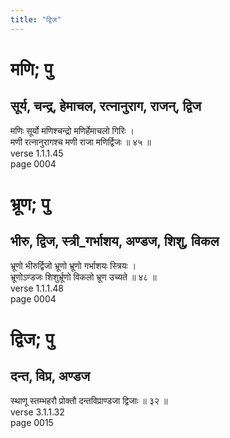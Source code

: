 ```yaml
---
title: "द्विज"
---
```


# मणि; पु
## सूर्य, चन्द्र, हेमाचल, रत्नानुराग, राजन्, द्विज
मणिः सूर्यो मणिश्चन्द्रो मणिर्हेमाचलो गिरिः ।<br />मणी रत्नानुरागश्च मणी राजा मणिर्द्विजः ॥ ४५ ॥<br />verse 1.1.1.45<br />page 0004

# भ्रूण; पु
## भीरु, द्विज, स्त्री_गर्भाशय, अण्डज, शिशु, विकल
भ्रूणो भीरुर्द्विजो भ्रूणो भ्रूणो गर्भाशयः स्त्रियः ।<br />भ्रूणोऽण्डजः शिशुर्भ्रूणो विकलो भ्रूण उच्यते ॥ ४८ ॥<br />verse 1.1.1.48<br />page 0004

# द्विज; पु
## दन्त, विप्र, अण्डज
स्थाणू स्तम्भहरौ प्रोक्तौ दन्तविप्राण्डजा द्विजाः ॥ ३२ ॥<br />verse 3.1.1.32<br />page 0015


